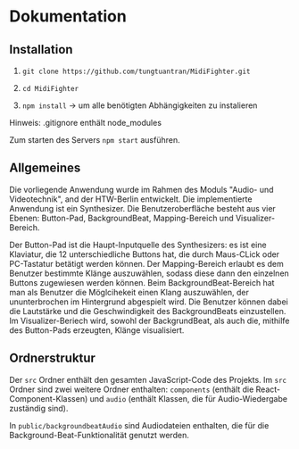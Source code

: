# Dokumentation

## Installation

1. `git clone https://github.com/tungtuantran/MidiFighter.git`

2. `cd MidiFighter`

3. `npm install`  -> um alle benötigten Abhängigkeiten zu instalieren

Hinweis: .gitignore enthält node_modules

Zum starten des Servers `npm start` ausführen.



## Allgemeines

Die vorliegende Anwendung wurde im Rahmen des Moduls "Audio- und Videotechnik", and der HTW-Berlin entwickelt. Die implementierte Anwendung ist ein Synthesizer. Die Benutzeroberfläche besteht aus vier Ebenen: Button-Pad, BackgroundBeat, Mapping-Bereich und Visualizer-Bereich.

Der Button-Pad ist die Haupt-Inputquelle des Synthesizers: es ist eine Klaviatur, die 12 unterschiedliche Buttons hat, die durch Maus-CLick oder PC-Tastatur betätigt werden können. Der Mapping-Bereich erlaubt es dem Benutzer bestimmte Klänge auszuwählen, sodass diese dann den einzelnen Buttons zugewiesen werden können. Beim BackgroundBeat-Bereich hat man als Benutzer die Möglcihekeit einen Klang auszuwählen, der ununterbrochen im Hintergrund abgespielt wird. Die Benutzer können dabei die Lautstärke und die Geschwindigkeit des BackgroundBeats einzustellen. Im Visualizer-Beriech wird, sowohl der BackgrundBeat, als auch die, mithilfe des Button-Pads erzeugten, Klänge visualisiert.


## Ordnerstruktur

Der `src` Ordner enthält den gesamten JavaScript-Code des Projekts. Im `src` Ordner sind zwei weitere Ordner enthalten: `components` (enthält die React-Component-Klassen) und `audio` (enthält Klassen, die für Audio-Wiedergabe zuständig sind).

In `public/backgroundbeatAudio` sind Audiodateien enthalten, die für die Background-Beat-Funktionalität genutzt werden.
